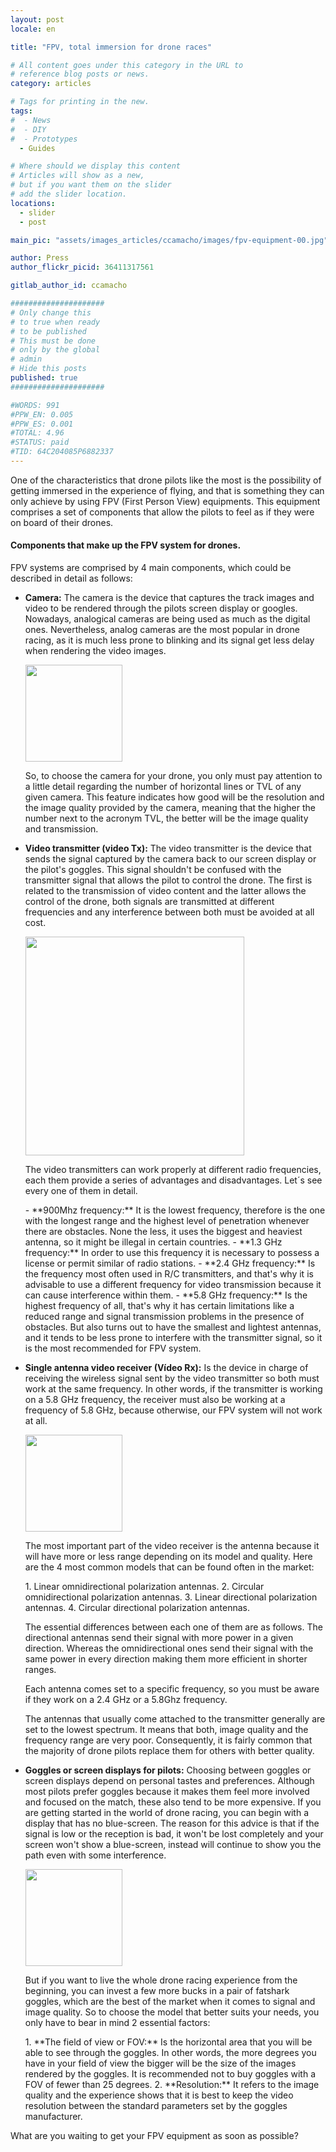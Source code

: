 ```yaml
---
layout: post
locale: en

title: "FPV, total immersion for drone races"

# All content goes under this category in the URL to
# reference blog posts or news.
category: articles

# Tags for printing in the new.
tags:
#  - News
#  - DIY
#  - Prototypes
  - Guides

# Where should we display this content
# Articles will show as a new,
# but if you want them on the slider
# add the slider location.
locations:
  - slider
  - post

main_pic: "assets/images_articles/ccamacho/images/fpv-equipment-00.jpg"

author: Press
author_flickr_picid: 36411317561

gitlab_author_id: ccamacho

#####################
# Only change this
# to true when ready
# to be published
# This must be done
# only by the global
# admin
# Hide this posts
published: true
#####################

#WORDS: 991
#PPW_EN: 0.005
#PPW_ES: 0.001
#TOTAL: 4.96
#STATUS: paid
#TID: 64C204085P6882337
---
```


One of the characteristics that drone pilots like the most
is the possibility of getting immersed in the
experience of flying, and that is something they can only
achieve by using FPV (First Person View) equipments.
This equipment
comprises a set of components that allow the pilots to feel
as if they were on board of their drones. 

#### Components that make up the FPV system for drones.

FPV systems are comprised by 4 main components,
which could be described in detail as follows: 

* **Camera:**
The camera is the device that captures the track images
and video to be rendered through the
pilots screen display or googles.
Nowadays, analogical
cameras are being used as much as the digital ones.
Nevertheless, analog cameras are the most popular in
drone racing, as it
is much less prone to blinking and its signal get less
delay when rendering the video images. 
    <div class="nk-gap-1"></div>
    <div class="nk-post-text mt-0">
    <img style="height: 155px;" class="float-left mt-0" src="/assets/images_articles/{{ page.gitlab_author_id }}/images/fpv-equipment-01.jpg" alt="">
    <p class="text-white">
    So, to choose the camera for your drone, you
    only must pay attention to a little detail regarding the
    number of horizontal lines or TVL of any given
    camera.
    This feature indicates how good will be the resolution
    and the image quality provided by the camera, meaning that the
    higher the number next to the acronym TVL, the better
    will be the image quality and transmission.
    </p>
    </div>

* **Video transmitter (video Tx):**
The video transmitter is the device that sends the signal
captured by the camera back to our screen display or the
pilot's goggles. This signal shouldn't be confused with the
transmitter signal that allows the pilot to control the drone.
The first is related to the transmission of
video content and
the latter allows the control of the drone, both signals
are transmitted at different frequencies and any
interference between both must be avoided at all cost.
    <div class="nk-gap-1"></div>
    <div class="nk-post-text mt-0">
    <img style="width: 350px;" class="float-right mt-0" src="/assets/images_articles/{{ page.gitlab_author_id }}/images/fpv-equipment-02.jpg" alt="">
    <p class="text-white">
    The video transmitters can work properly at different radio frequencies,
    each them provide a series of advantages and disadvantages.
    Let´s see every one of them in detail.
    </p>
    </div>
    - **900Mhz frequency:** It is the lowest frequency, therefore is the one
    with the longest range and the highest level of penetration whenever
    there are obstacles. None the less, it uses the biggest and
    heaviest antenna, so it might be illegal in certain countries.
    - **1.3 GHz frequency:** In order to use this frequency
    it is necessary to possess a license or permit similar
    of radio stations.
    - **2.4 GHz frequency:** Is the frequency most often used in R/C
    transmitters, and that's why it is advisable to use a different
    frequency for video transmission because it can cause interference
    within them.
    - **5.8 GHz frequency:** Is the highest frequency of all, that's
    why it has certain limitations like a reduced range and signal
    transmission problems in the presence of obstacles.
    But also turns out to have the smallest and
    lightest antennas, and it tends to be less prone to interfere with
    the transmitter signal, so it is the most recommended
    for FPV system.

*  **Single antenna video receiver (Vídeo Rx):**
Is the device in charge of receiving the wireless signal sent by
the video transmitter so both must work at the same frequency. In
other words, if the transmitter is working on a 5.8 GHz frequency,
the receiver must also be working at a frequency of 5.8 GHz,
because otherwise, our FPV system will not work at all.
    <div class="nk-gap-1"></div>
    <div class="nk-post-text mt-0">
    <img style="height: 155px;" class="float-left mt-0" src="/assets/images_articles/{{ page.gitlab_author_id }}/images/fpv-equipment-03.jpg" alt="">
    <p class="text-white">
    The most important part of the video receiver is the antenna
    because it will have more or less range depending
    on its model and quality. Here are the 4 most common models that can be
    found often in the market:
    </p>
    </div>
    1. Linear omnidirectional polarization antennas. 
    2. Circular omnidirectional polarization antennas.
    3. Linear directional polarization antennas.
    4. Circular directional polarization antennas.

    The essential differences between each one of them are as follows.
    The directional antennas send their signal with more power in a given
    direction. Whereas the omnidirectional ones send their
    signal with the same power in every direction making them more
    efficient in shorter ranges.

    Each antenna comes set to a specific frequency,
    so you must be aware if they work on a 2.4 GHz or a 5.8Ghz
    frequency.

    The antennas that usually come attached to the transmitter
    generally are set to the lowest spectrum. It means that both,
    image quality and the frequency range are very poor.
    Consequently, it is fairly common that the majority of
    drone pilots replace them for others with better quality.

* **Goggles or screen displays for pilots:**
Choosing between goggles or screen displays depend on personal
tastes and preferences. Although most pilots prefer goggles
because it makes them feel more involved and focused on the
match, these also tend to be more expensive.
If you are getting started in the world of drone racing, you
can begin with a display that has no blue-screen. The
reason for this advice is that if the signal is low or the
reception is bad, it won't be lost completely and your screen
won't show a blue-screen, instead will continue to show you
the path even with some interference.
    <div class="nk-gap-1"></div>
    <div class="nk-post-text mt-0">
    <img style="height: 155px;" class="float-right mt-0" src="/assets/images_articles/{{ page.gitlab_author_id }}/images/fpv-equipment-04.jpg" alt="">
    <p class="text-white">
    But if you want to live the whole drone racing experience from
    the beginning, you can invest a few more bucks in a pair of 
    fatshark goggles, which are the best of the market when it
    comes to signal and image quality. So to choose the model
    that better suits your needs, you only have to bear in
    mind 2 essential factors:
    </p>
    </div>
    1. **The field of view or FOV:** Is the horizontal area that you
    will be able to see through the goggles. In other words, the
    more degrees you have in your field of view the bigger will
    be the size of the images rendered by the goggles. It is
    recommended not to buy goggles with a FOV of fewer than 25 degrees.
    2. **Resolution:** It refers to the image quality and the experience
    shows that it is best to keep the video resolution between
    the standard parameters set by the goggles manufacturer.

What are you waiting to get your FPV equipment as soon as possible?

